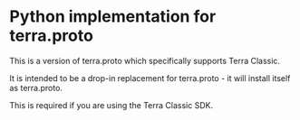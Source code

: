 # Python implementation for terra.proto

This is a version of terra.proto which specifically supports Terra Classic.

It is intended to be a drop-in replacement for terra.proto - it will install itself as terra.proto.

This is required if you are using the Terra Classic SDK.



